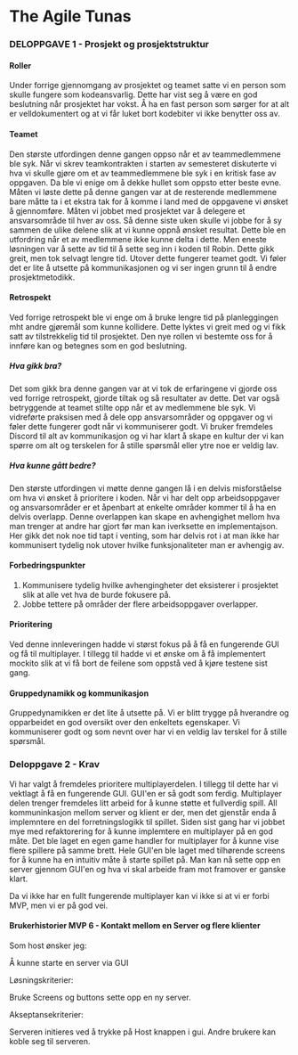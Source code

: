 # The Agile Tunas

### DELOPPGAVE 1 - Prosjekt og prosjektstruktur


#### Roller 
Under forrige gjennomgang av prosjektet og teamet satte vi en person som skulle fungere som kodeansvarlig.
Dette har vist seg å være en god beslutning når prosjektet har vokst. Å ha en fast person som sørger for at alt er 
velldokumentert og at vi får luket bort kodebiter vi ikke benytter oss av. 

#### Teamet 
Den største utfordingen denne gangen oppso når et av teammedlemmene ble syk. 
Når vi skrev teamkontrakten i starten av semesteret diskuterte vi hva vi skulle gjøre om et av teammedlemmene ble syk i
en kritisk fase av oppgaven. Da ble vi enige om å dekke hullet som oppsto etter beste evne. Måten vi løste dette på
denne gangen var at de resterende medlemmene bare måtte ta i et ekstra tak for å komme i land med de oppgavene vi ønsket
å gjennomføre. Måten vi jobbet med prosjektet var å delegere et ansvarsområde til hver av oss.
Så denne siste uken skulle vi jobbe for å sy sammen de ulike delene slik at vi kunne oppnå ønsket resultat.
Dette ble en utfordring når et av medlemmene ikke kunne delta i dette. Men eneste løsningen var å sette av tid til å
sette seg inn i koden til Robin. Dette gikk greit, men tok selvagt lengre tid. 
Utover dette fungerer teamet godt. Vi føler det er lite å utsette på kommunikasjonen og vi ser ingen grunn til å endre
prosjektmetodikk. 

#### Retrospekt
Ved forrige retrospekt ble vi enge om å bruke lengre tid på planleggingen mht andre gjøremål som kunne kollidere. 
Dette lyktes vi greit med og vi fikk satt av tilstrekkelig tid til prosjektet. 
Den nye rollen vi bestemte oss for å innføre kan og betegnes som en god beslutning. 

##### Hva gikk bra? 
Det som gikk bra denne gangen var at vi tok de erfaringene vi gjorde oss ved forrige retrospekt, gjorde tiltak og så
resultater av dette. Det var også betryggende at teamet stilte opp når et av medlemmene ble syk. Vi vidreførte praksisen 
med å dele opp ansvarsområder og oppgaver og vi føler dette fungerer godt når vi kommuniserer godt. Vi bruker fremdeles
Discord til alt av kommunikasjon og vi har klart å skape en kultur der vi kan spørre om alt og terskelen for å stille
spørsmål eller ytre noe er veldig lav. 

##### Hva kunne gått bedre? 
Den største utfordingen vi møtte denne gangen lå i en delvis misforståelse om hva vi ønsket å prioritere i koden.
Når vi har delt opp arbeidsoppgaver og ansvarsområder er et åpenbart at enkelte områder kommer til å ha en delvis overlapp.
Denne overlappen kan skape en avhengighet mellom hva man trenger at andre har gjort før man kan iverksette en implementajson. 
Her gikk det nok noe tid tapt i venting, som har delvis rot i at man ikke har kommunisert tydelig nok utover hvilke
funksjonaliteter man er avhengig av.

#### Forbedringspunkter
1. Kommunisere tydelig hvilke avhengingheter det eksisterer i prosjektet slik at alle vet hva de burde fokusere på. 
2. Jobbe tettere på områder der flere arbeidsoppgaver overlapper.

#### Prioritering 
Ved denne innleveringen hadde vi størst fokus på å få en fungerende GUI og få til multiplayer. I tillegg til hadde vi et
ønske om å få implementert mockito slik at vi få bort de feilene som oppstå ved å kjøre testene sist gang. 

#### Gruppedynamikk og kommunikasjon
Gruppedynamikken er det lite å utsette på. Vi er blitt trygge på hverandre og opparbeidet en god oversikt over den
enkeltets egenskaper. Vi kommuniserer godt og som nevnt over har vi en veldig lav terskel for å stille spørsmål. 


### Deloppgave 2 - Krav
Vi har valgt å fremdeles prioritere multiplayerdelen. I tillegg til dette har vi vektlagt å få en fungerende GUI. 
GUI'en er så godt som ferdig. Multiplayer delen trenger fremdeles litt arbeid for å kunne støtte et fullverdig spill. 
All kommuninkasjon mellom server og klient er der, men det gjenstår enda å implemntere en del forretningslogikk til spillet. 
Siden sist gang har vi jobbet mye med refaktorering for å kunne implemtere en multiplayer på en god måte. 
Det ble laget en egen game handler for multiplayer for å kunne vise flere spillere på samme brett. Hele GUI'en ble laget
med tilhørende screens for å kunne ha en intuitiv måte å starte spillet på. Man kan nå sette opp en server gjennom GUI'en 
og hva vi skal arbeide fram mot framover er ganske klart. 

Da vi ikke har en fullt fungerende multiplayer kan vi ikke si at vi er forbi MVP, men vi er på god vei. 









#### Brukerhistorier MVP 6 - Kontakt mellom en Server og flere klienter

Som host ønsker jeg:

Å kunne starte en server via GUI 

Løsningskriterier:

Bruke Screens og buttons sette opp en ny server. 

Akseptansekriterier:

Serveren initieres ved å trykke på Host knappen i gui. 
Andre brukere kan koble seg til serveren.


